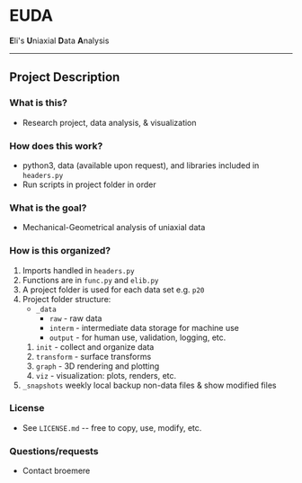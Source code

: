 # EUDA

**E**li's **U**niaxial **D**ata **A**nalysis


---

## Project Description

### What is this?
* Research project, data analysis, & visualization


### How does this work?
* python3, data (available upon request), and libraries included in `headers.py`
* Run scripts in project folder in order


### What is the goal?
* Mechanical-Geometrical analysis of uniaxial data


### How is this organized?
1. Imports handled in `headers.py`
1. Functions are in `func.py` and `elib.py`
1. A project folder is used for each data set e.g. `p20`
1. Project folder structure:
    * `_data`
        * `raw` - raw data
        * `interm` - intermediate data storage for machine use
        * `output` - for human use, validation, logging, etc.
    1. `init` - collect and organize data
    1. `transform` - surface transforms
    1. `graph` - 3D rendering and plotting
    1. `viz` - visualization: plots, renders, etc.
1. `_snapshots` weekly local backup non-data files & show modified files
        
### License
* See `LICENSE.md` -- free to copy, use, modify, etc.

### Questions/requests
* Contact broemere
